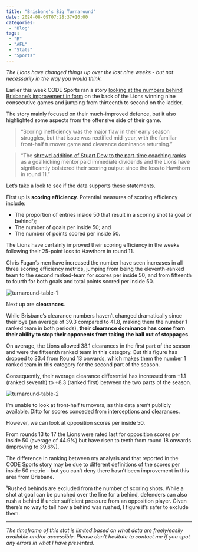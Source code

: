 ```yaml
---
title: "Brisbane's Big Turnaround"
date: 2024-08-09T07:28:37+10:00
categories:
 - "Blog"
tags:
 - "R"
 - "AFL" 
 - "Stats"
 - "Sports"
---
```


*The Lions have changed things up over the last nine weeks - but not necessarily in the way you would think.*

<!--more-->

Earlier this week CODE Sports ran a story [looking at the numbers behind Brisbane’s improvement in form](https://www.codesports.com.au/afl/brisbane-lions/afl-2024-the-numbers-behind-brisbanes-brilliant-defensive-improvement/news-story/3bc32de13f46324e65aba3bb84fc9b2e) on the back of the Lions winning nine consecutive games and jumping from thirteenth to second on the ladder. 

The story mainly focused on their much-improved defence, but it also highlighted some aspects from the offensive side of their game.

> “Scoring inefficiency was the major flaw in their early season struggles, but that issue was rectified mid-year, with the familiar front-half turnover game and clearance dominance returning.”

> “The [shrewd addition of Stuart Dew to the part-time coaching ranks](https://www.couriermail.com.au/sport/afl/former-gold-coast-coach-stuart-dews-role-in-brisbane-lions-rise-revealed/news-story/405e49c47aa5adf2f081226c0aeed5e7) as a goalkicking mentor paid immediate dividends and the Lions have significantly bolstered their scoring output since the loss to Hawthorn in round 11.”

Let’s take a look to see if the data supports these statements. 

First up is **scoring efficiency**. Potential measures of scoring efficiency include:
- The proportion of entries inside 50 that result in a scoring shot (a goal or behind¹);
- The number of goals per inside 50; and
- The number of points scored per inside 50.

The Lions have certainly improved their scoring efficiency in the weeks following their 25-point loss to Hawthorn in round 11.

Chris Fagan’s men have increased the number have seen increases in all three scoring efficiency metrics, jumping from being the eleventh-ranked team to the second ranked-team for scores per inside 50, and from fifteenth to fourth for both goals and total points scored per inside 50.

![turnaround-table-1](/img/content/posts/bris-1.png)

Next up are **clearances**.

While Brisbane’s clearance numbers haven’t changed dramatically since their bye (an average of 39.3 compared to 41.8, making them the number 1 ranked team in both periods), **their clearance dominance has come from their ability to stop their opponents from taking the ball out of stoppages**.

On average, the Lions allowed 38.1 clearances in the first part of the season and were the fifteenth ranked team in this category. But this figure has dropped to 33.4 from Round 13 onwards, which makes them the number 1 ranked team in this category for the second part of the season.

Consequently, their average clearance differential has increased from +1.1 (ranked seventh) to +8.3 (ranked first) between the two parts of the season. 

![turnaround-table-2](/img/content/posts/bris-2.png)

I’m unable to look at front-half turnovers, as this data aren’t publicly available. Ditto for scores conceded from interceptions and clearances. 

However, we can look at opposition scores per inside 50.  

From rounds 13 to 17 the Lions were rated last for opposition scores per inside 50 (average of 44.9%) but have risen to tenth from round 18 onwards (improving to 39.6%). 

The difference in ranking between my analysis and that reported in the CODE Sports story may be due to different definitions of the scores per inside 50 metric – but you can’t deny there hasn’t been improvement in this area from Brisbane. 

¹Rushed behinds are excluded from the number of scoring shots. While a shot at goal can be punched over the line for a behind, defenders can also rush a behind if under sufficient pressure from an opposition player. Given there’s no way to tell how a behind was rushed, I figure it’s safer to exclude them. 

--- 

*The timeframe of this stat is limited based on what data are freely/easily available and/or accessible. Please don’t hesitate to contact me if you spot any errors in what I have presented.*